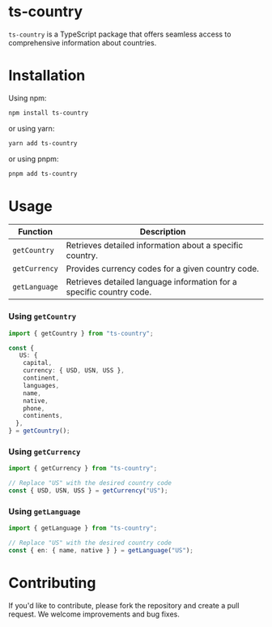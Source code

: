 # ts-country

`ts-country` is a TypeScript package that offers seamless access to comprehensive information about countries.


# Installation

Using npm:

```bash
npm install ts-country
```

or using yarn:

```bash
yarn add ts-country
```

or using pnpm:

```bash
pnpm add ts-country
```

# Usage

| Function   | Description                                                           |
|------------|-----------------------------------------------------------------------|
| `getCountry`  | Retrieves detailed information about a specific country.                  |
| `getCurrency` | Provides currency codes for a given country code.                          |
| `getLanguage` | Retrieves detailed language information for a specific country code. |


### Using `getCountry`

```typescript
import { getCountry } from "ts-country";

const {
   US: {
    capital,
    currency: { USD, USN, USS },
    continent,
    languages,
    name,
    native,
    phone,
    continents,
  },
} = getCountry();
```
### Using `getCurrency`

```typescript
import { getCurrency } from "ts-country";

// Replace "US" with the desired country code
const { USD, USN, USS } = getCurrency("US");
```

### Using `getLanguage`

```typescript
import { getLanguage } from "ts-country";

// Replace "US" with the desired country code
const { en: { name, native } } = getLanguage("US");
```


# Contributing

If you'd like to contribute, please fork the repository and create a pull request. We welcome improvements and bug fixes.

